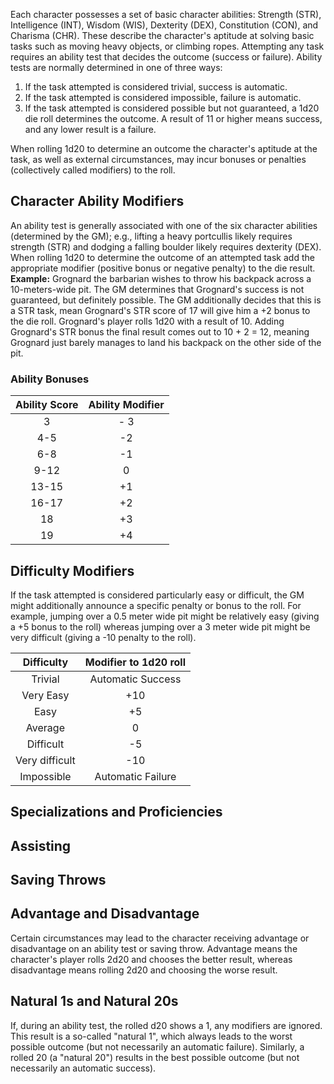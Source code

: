 Each character possesses a set of basic character abilities: Strength (STR), Intelligence (INT), Wisdom (WIS), Dexterity (DEX), Constitution (CON), and Charisma (CHR). These describe the character's aptitude at solving basic tasks such as moving heavy objects, or climbing ropes. Attempting any task requires an ability test that decides the outcome (success or failure). Ability tests are normally determined in one of three ways:
1. If the task attempted is considered trivial, success is automatic.
2. If the task attempted is considered impossible, failure is automatic.
3. If the task attempted is considered possible but not guaranteed, a 1d20 die roll determines the outcome. A result of 11 or higher means success, and any lower result is a failure.
 
When rolling 1d20 to determine an outcome the character's aptitude at the task, as well as external circumstances, may incur bonuses or penalties (collectively called modifiers) to the roll.

## Character Ability Modifiers
An ability test is generally associated with one of the six character abilities (determined by the GM); e.g., lifting a heavy portcullis likely requires strength (STR) and dodging a falling boulder likely requires dexterity (DEX). When rolling 1d20 to determine the outcome of an attempted task add the appropriate modifier (positive bonus or negative penalty) to the die result. **Example:** Grognard the barbarian wishes to throw his backpack across a 10-meters-wide pit. The GM determines that Grognard's success is not guaranteed, but definitely possible. The GM additionally decides that this is a STR task, mean Grognard's STR score of 17 will give him a +2 bonus to the die roll. Grognard's player rolls 1d20 with a result of 10. Adding Grognard's STR bonus the final result comes out to 10 + 2 = 12, meaning Grognard just barely manages to land his backpack on the other side of the pit.

### Ability Bonuses
| Ability Score | Ability Modifier |
| :-------------: | :-------------: |
| 3 | - 3 | 
| 4-5 | -2 |
| 6-8 | -1 |
| 9-12 | 0 |
| 13-15 | +1 |
| 16-17 | +2 |
| 18 | +3 |
| 19 | +4 |

## Difficulty Modifiers
If the task attempted is considered particularly easy or difficult, the GM might additionally announce a specific penalty or bonus to the roll. For example, jumping over a 0.5 meter wide pit might be relatively easy (giving a +5 bonus to the roll) whereas jumping over a 3 meter wide pit might be very difficult (giving a -10 penalty to the roll).

| Difficulty | Modifier to 1d20 roll |
|:-------------:|:-------------:|
|Trivial | Automatic Success |
|Very Easy | +10 |
|Easy | +5 |
|Average | 0 |
|Difficult | -5 |
|Very difficult | -10 |
|Impossible | Automatic Failure |

## Specializations and Proficiencies

## Assisting

## Saving Throws

## Advantage and Disadvantage
Certain circumstances may lead to the character receiving advantage or disadvantage on an ability test or saving throw. Advantage means the character's player rolls 2d20 and chooses the better result, whereas disadvantage means rolling 2d20 and choosing the worse result.

## Natural 1s and Natural 20s
If, during an ability test, the rolled d20 shows a 1, any modifiers are ignored. This result is a so-called "natural 1", which always leads to the worst possible outcome (but not necessarily an automatic failure). Similarly, a rolled 20 (a "natural 20") results in the best possible outcome (but not necessarily an automatic success).